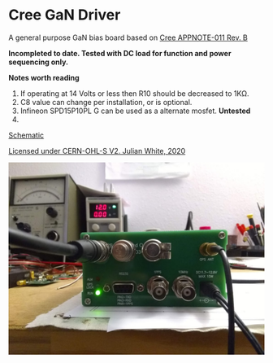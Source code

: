 # Cree GaN Driver
A general purpose GaN bias board based on [Cree APPNOTE-011 Rev. B](https://github.com/kf4mot/Cree_GaN_Driver/blob/master/docs/gan_hemt_biasing_circuit_with_temperature_compensation.pdf)

**Incompleted to date. Tested with DC load for function and power sequencing only.**

**Notes worth reading**

1. If operating at 14 Volts or less then R10 should be decreased to 1KΩ.
1. C8 value can change per installation, or is optional. 
1. Infineon SPD15P10PL G can be used as a alternate mosfet. **Untested**
1.
   

[Schematic](https://github.com/kf4mot/Cree_GaN_Driver/blob/master/hardware/Cree_GaN_Driver.pdf)

[Licensed under CERN-OHL-S V2. Julian White, 2020](https://www.ohwr.org/project/cernohl/wikis/home)

![Complete](https://github.com/kf4mot/10mhz_distributor/blob/master/images/finished-gpsdo.jpg "Complete")
